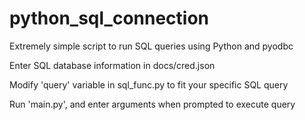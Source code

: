# python_sql_connection
Extremely simple script to run SQL queries using Python and pyodbc

Enter SQL database information in docs/cred.json

Modify 'query' variable in sql_func.py to fit your specific SQL query

Run 'main.py', and enter arguments when prompted to execute query
